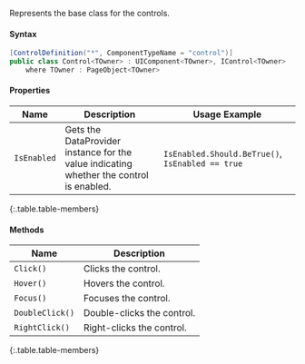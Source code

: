 Represents the base class for the controls.

#### Syntax

```cs
[ControlDefinition("*", ComponentTypeName = "control")]
public class Control<TOwner> : UIComponent<TOwner>, IControl<TOwner>
    where TOwner : PageObject<TOwner>
```

#### Properties

Name | Description | Usage Example
---- | ----------- | -------------
`IsEnabled` | Gets the DataProvider instance for the value indicating whether the control is enabled. | `IsEnabled.Should.BeTrue()`, `IsEnabled == true`
{:.table.table-members}

#### Methods

Name | Description
---- | -----------
`Click()` | Clicks the control.
`Hover()` | Hovers the control.
`Focus()` | Focuses the control.
`DoubleClick()` | Double-clicks the control.
`RightClick()` | Right-clicks the control.
{:.table.table-members}